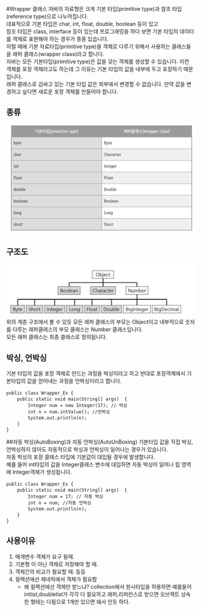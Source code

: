 #Wrapper 클래스
자바의 자료형은 크게 기본 타입(primitive type)과 참조 타입(reference type)으로 나누어집니다.   
대표적으로 기본 타입은 char, int, float, double, boolean 등이 있고   
참조 타입은 class, interface 등이 있는데 프로그래밍을 하다 보면 기본 타입의 데이터를 객체로 표현해야 하는 경우가 종종 있습니다.   
이럴 때에 기본 자료타입(primitive type)을 객체로 다루기 위해서 사용하는 클래스들을 래퍼 클래스(wrapper class)라고 합니다.   
자바는 모든 기본타입(primitive type)은 값을 갖는 객체를 생성할 수 있습니다. 이런 객체를 포장 객체라고도 하는데 그 이유는 기본 타입의 값을 내부에 두고 포장하기 때문입니다.   
래퍼 클래스로 감싸고 있는 기본 타입 값은 외부에서 변경할 수 없습니다. 만약 값을 변경하고 싶다면 새로운 포장 객체를 만들어야 합니다.

## 종류
![wrapper](./img/warpper.png)

## 구조도
![wrapper](./img/wrapper1.png)
위의 계층 구조에서 볼 수 있듯 모든 래퍼 클래스의 부모는 Object이고 내부적으로 숫자를 다루는 래퍼클래스의 부모 클래스는 Number 클래스입니다.   
모든 래퍼 클래스는 최종 클래스로 정의됩니다.

## 박싱, 언박싱
기본 타입의 값을 포장 객체로 만드는 과정을 박싱이라고 하고 반대로 포장객체에서 기본타입의 값을 얻어내는 과정을 언박싱이라고 합니다. 
~~~
public class Wrapper_Ex {
    public static void main(String[] args)  {
        Integer num = new Integer(17); // 박싱
        int n = num.intValue(); //언박싱
        System.out.println(n);
    }
}
~~~

##자동 박싱(AutoBoxing)과 자동 언박싱(AutoUnBoxing)
기본타입 값을 직접 박싱, 언박싱하지 않아도 자동적으로 박싱과 언박싱이 일어나는 경우가 있습니다.   
자동 박싱의 포장 클래스 타입에 기본값이 대입될 경우에 발생합니다.   
예를 들어 int타입의 값을 Integer클래스 변수에 대입하면 자동 박싱이 일어나 힙 영역에 Integer객체가 생성됩니다.

~~~
public class Wrapper_Ex {
    public static void main(String[] args)  {
        Integer num = 17; // 자동 박싱
        int n = num; //자동 언박싱
        System.out.println(n);
    }
}
~~~

## 사용이유
1. 매개변수 객체가 요구 될때.
2. 기본형 이 아닌 객체로 저장해야 할 때.
3. 객체간의 비교가 필요할 때. 등등
4. 컬랙션에선 제네릭에서 객체가 필요함
    - 왜 컬랙션에선 객체만 받느냐?
     collection에서 원시타입을 허용하면
     예를들어 intlist,doublelist가 각각 다 필요하고
     래퍼,리퍼런스로 받으면 오브젝트 상속한 형태는 다됨으로 1개만 있으면 돼서 인듯 하다.
